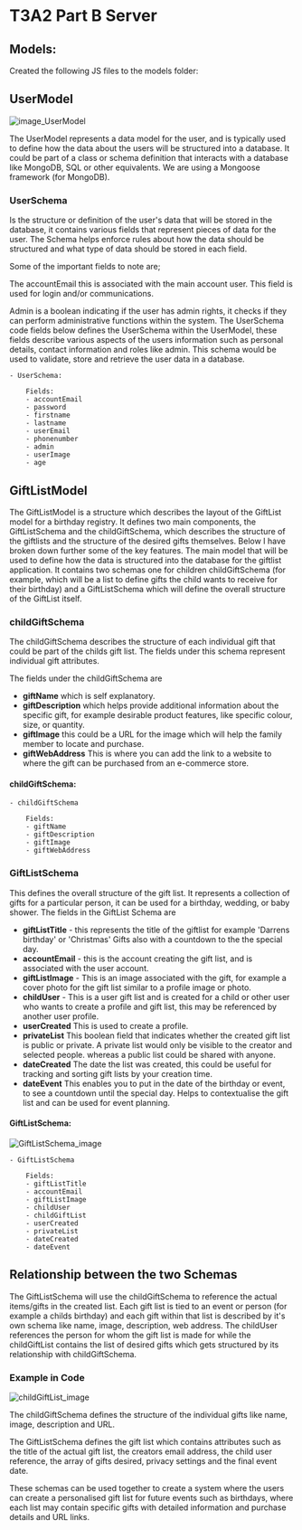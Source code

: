 # T3A2 Part B Server

## Models:
Created the following JS files to the models folder:

## UserModel
![image_UserModel](./src/images/UserModel.png)

The UserModel represents a data model for the user, and is typically used to define how the data about the users will be structured into a database. It could be part of a class or schema definition that interacts with a database like MongoDB, SQL or other equivalents. We are using a Mongoose framework (for MongoDB).

### UserSchema
Is the structure or definition of the user's data that will be stored in the database, it contains various fields that represent pieces of data for the user. The Schema helps enforce rules about how the data should be structured and what type of data should be stored in each field.

Some of the important fields to note are;

The accountEmail this is associated with the main account user. This field is used for login and/or communications.

Admin is a boolean indicating if the user has admin rights, it checks if they can perform administrative functions within the system.
The UserSchema code fields below defines the UserSchema within the UserModel, these fields describe various aspects of the users information such as personal details, contact information and roles like admin. This schema would be used to validate, store and retrieve the user data in a database.

    - UserSchema:

        Fields:
        - accountEmail
        - password
        - firstname
        - lastname
        - userEmail
        - phonenumber
        - admin
        - userImage
        - age

## GiftListModel
The GiftListModel is a structure which describes the layout of the GiftList model for a birthday registry. It defines two main components, the GiftListSchema and the childGiftSchema, which describes the structure of the giftlists and the structure of the desired gifts themselves. Below I have broken down further some of the key features.
The main model that will be used to define how the data is structured into the database for the giftlist application. It contains two schemas one for children childGiftSchema (for example, which will be a list to define gifts the child wants to receive for their birthday) and a GiftListSchema which will define the overall structure of the GiftList itself.

### childGiftSchema
The childGiftSchema describes the structure of each individual gift that could be part of the childs gift list. The fields under this schema represent individual gift attributes. 

The fields under the childGiftSchema are 
- <b>giftName</b> which is self explanatory. 
- <b>giftDescription</b> which helps provide  additional information about the specific gift, for example desirable product features, like specific colour, size, or quantity. 
- <b>giftImage</b> this could be a URL for the image which will help the family member to locate and purchase.
- <b>giftWebAddress</b> This is where you can add the link to a website to where the gift can be purchased from an e-commerce store.


#### childGiftSchema:
    
    - childGiftSchema

        Fields:
        - giftName
        - giftDescription
        - giftImage
        - giftWebAddress


### GiftListSchema
This defines the overall structure of the gift list. It represents a collection of gifts for a particular person, it can be used for a birthday, wedding, or baby shower. The fields in the GiftList Schema are 
- <b>giftListTitle</b> - this represents the title of the giftlist for example 'Darrens birthday' or 'Christmas' Gifts also with a countdown to the the special day.
- <b>accountEmail</b> - this is the account creating the gift list, and is associated with the user account.
- <b>giftListImage</b> - This is an image associated with the gift, for example a cover photo for the gift list similar to a profile image or photo.
- <b>childUser</b> - This is a user gift list and is created for a child or other user who wants to create a profile and gift list, this may be referenced by another user profile.
- <b>userCreated</b> This is used to create a profile.
- <b>privateList</b> This boolean field that indicates whether the created gift list is public or private. A private list would only be visible to the creator and selected people. whereas a public list could be shared with anyone.
- <b>dateCreated</b> The date the list was created, this could be useful for tracking and sorting gift lists by your creation time.
- <b>dateEvent</b> This enables you to put in the date of the birthday or event, to see a countdown until the special day. Helps to contextualise the gift list and can be used for event planning.

#### GiftListSchema:
![GiftListSchema_image](./src/images/GiftListSchema_code.png)


    - GiftListSchema

        Fields:
        - giftListTitle
        - accountEmail
        - giftListImage
        - childUser
        - childGiftList
        - userCreated
        - privateList
        - dateCreated
        - dateEvent

## Relationship between the two Schemas
The GiftListSchema will use the childGiftSchema to reference the actual items/gifts in the created list. Each gift list is tied to an event or person (for example a childs birthday) and each gift within that list is described by it's own schema like name, image, description, web address. The childUser references the person for whom the gift list is made for while the childGiftList contains the list of desired gifts which gets structured by its relationship with childGiftSchema.

### Example in Code 

![childGiftList_image](./src/images/childGiftSchema_code.png)

The childGiftSchema defines the structure of the individual gifts like name, image, description and URL.

The GiftListSchema defines the gift list which contains attributes such as the title of the actual gift list, the creators email address, the child user reference, the array of gifts desired, privacy settings and the final event date.

These schemas can be used together to create a system where the users can create a personalised gift list for future events such as birthdays, where each list may contain specific gifts with detailed information and purchase details and URL links.